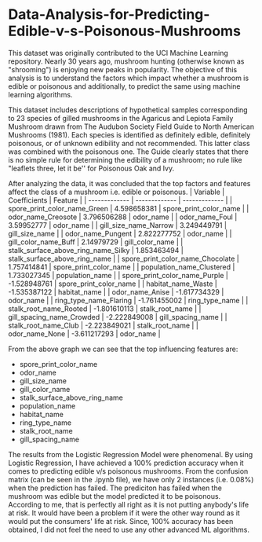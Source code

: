 # Data-Analysis-for-Predicting-Edible-v-s-Poisonous-Mushrooms

This dataset was originally contributed to the UCI Machine Learning repository. Nearly 30 years ago, mushroom hunting (otherwise known as "shrooming") is enjoying new peaks in popularity. The objective of this analysis is to understand the factors which impact whether a mushroom is edible or poisonous and additionally, to predict the same using machine learning algorithms.

This dataset includes descriptions of hypothetical samples corresponding to 23 species of gilled mushrooms in the Agaricus and Lepiota Family Mushroom drawn from The Audubon Society Field Guide to North American Mushrooms (1981). Each species is identified as definitely edible, definitely poisonous, or of unknown edibility and not recommended. This latter class was combined with the poisonous one. The Guide clearly states that there is no simple rule for determining the edibility of a mushroom; no rule like "leaflets three, let it be'' for Poisonous Oak and Ivy.

After analyzing the data, it was concluded that the top factors and features affect the class of a mushroom i.e. edible or poisonous. 
|	Variable	|	Coefficients	|	Feature	|
|	-------------	|	-------------	|	-------------	|
|	spore_print_color_name_Green	|	4.598658381	|	spore_print_color_name	|
|	odor_name_Creosote	|	3.796506288	|	odor_name	|
|	odor_name_Foul	|	3.59952777	|	odor_name	|
|	gill_size_name_Narrow	|	3.249449791	|	gill_size_name	|
|	odor_name_Pungent	|	2.822277752	|	odor_name	|
|	gill_color_name_Buff	|	2.14979729	|	gill_color_name	|
|	stalk_surface_above_ring_name_Silky	|	1.853463494	|	stalk_surface_above_ring_name	|
|	spore_print_color_name_Chocolate	|	1.757414841	|	spore_print_color_name	|
|	population_name_Clustered	|	1.733027345	|	population_name	|
|	spore_print_color_name_Purple	|	-1.528948761	|	spore_print_color_name	|
|	habitat_name_Waste	|	-1.535387122	|	habitat_name	|
|	odor_name_Anise	|	-1.617734329	|	odor_name	|
|	ring_type_name_Flaring	|	-1.761455002	|	ring_type_name	|
|	stalk_root_name_Rooted	|	-1.801610113	|	stalk_root_name	|
|	gill_spacing_name_Crowded	|	-2.222849008	|	gill_spacing_name	|
|	stalk_root_name_Club	|	-2.223849021	|	stalk_root_name	|
|	odor_name_None	|	-3.611217293	|	odor_name	|

From the above graph we can see that the top influencing features are:
* spore_print_color_name
* odor_name
* gill_size_name
* gill_color_name
* stalk_surface_above_ring_name
* population_name
* habitat_name
* ring_type_name
* stalk_root_name
* gill_spacing_name

The results from the Logistic Regression Model were phenomenal. By using Logistic Regression, I have achieved a 100% prediction accuracy when it comes to predicting edible v/s poisonous mushrooms. From the confusion matrix (can be seen in the .ipynb file), we have only 2 instances (i.e. 0.08%) when the prediction has failed. The prediciton has failed when the mushroom was edible but the model predicted it to be poisonous. According to me, that is perfectly all right as it is not putting anybody's life at risk. It would have been a problem if it were the other way round as it would put the consumers' life at risk. Since, 100% accuracy has been obtained, I did not feel the need to use any other advanced ML algorithms.
